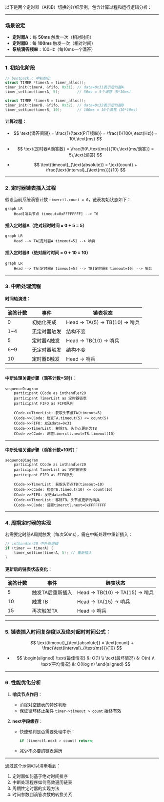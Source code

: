 以下是两个定时器（A和B）切换的详细示例，包含计算过程和运行逻辑分析：

---

### **场景设定**
- **定时器A**：每 **50ms** 触发一次（相对时间）
- **定时器B**：每 **100ms** 触发一次（相对时间）
- **系统滴答频率**：100Hz（每10ms一个滴答）

---

### **1. 初始化阶段**
```c
// bootpack.c 中初始化
struct TIMER *timerA = timer_alloc();
timer_init(timerA, &fifo, 0x31); // data=0x31表示定时器A
timer_settime(timerA, 5);        // 50ms = 5个滴答（5*10ms）

struct TIMER *timerB = timer_alloc();
timer_init(timerB, &fifo, 0x32); // data=0x32表示定时器B
timer_settime(timerB, 10);       // 100ms = 10个滴答（10*10ms）
```

#### **计算过程**：
- $$
  \text{滴答间隔} = \frac{1}{\text{PIT频率}} = \frac{1}{100\,\text{Hz}} = 10\,\text{ms}
  $$

- $$
  \text{定时器A滴答数} = \frac{50\,\text{ms}}{10\,\text{ms/滴答}} = 5\,\text{滴答}
  $$

- $$
  \text{timeout}_{\text{absolute}} = \text{count} + \frac{\text{interval}_{\text{ms}}}{10}
  $$

---

### **2. 定时器链表插入过程**
假设当前系统滴答计数 `timerctl.count = 0`，链表初始状态如下：
```mermaid
graph LR
    Head[哨兵节点 timeout=0xFFFFFFFF] --> T0
```

#### **插入定时器A**（绝对超时时间 = 0 + 5 = 5）
```mermaid
graph LR
    Head --> TA[定时器A timeout=5] --> 哨兵
```

#### **插入定时器B**（绝对超时时间 = 0 + 10 = 10）
```mermaid
graph LR
    Head --> TA[定时器A timeout=5] --> TB[定时器B timeout=10] --> 哨兵
```

---

### **3. 中断处理流程**
#### **时间轴演进**：
| 滴答计数 | 事件         | 链表状态                        |
| -------- | ------------ | ------------------------------- |
| 0        | 初始化完成   | Head -> TA(5) -> TB(10) -> 哨兵 |
| 1~4      | 无定时器触发 | 结构不变                        |
| 5        | 定时器A触发  | Head -> TB(10) -> 哨兵          |
| 6~9      | 无定时器触发 | 结构不变                        |
| 10       | 定时器B触发  | Head -> 哨兵                    |

---

#### **中断处理关键步骤（滴答计数=5时）**：
```mermaid
sequenceDiagram
    participant CCode as inthandler20
    participant TimerList as 定时器链表
    participant FIFO as FIFO队列

    CCode->>TimerList: 获取头节点TA(timeout=5)
    CCode->>CCode: 检查TA.timeout(5) <= count(5)
    CCode->>FIFO: 发送data=0x31
    CCode->>TimerList: 移除TA，头节点更新为TB
    CCode->>CCode: 设置timerctl.next=TB.timeout(10)
```

---

#### **中断处理关键步骤（滴答计数=10时）**：
```mermaid
sequenceDiagram
    participant CCode as inthandler20
    participant TimerList as 定时器链表
    participant FIFO as FIFO队列

    CCode->>TimerList: 获取头节点TB(timeout=10)
    CCode->>CCode: 检查TB.timeout(10) <= count(10)
    CCode->>FIFO: 发送data=0x32
    CCode->>TimerList: 移除TB，头节点更新为哨兵
    CCode->>CCode: 设置timerctl.next=0xFFFFFFFF
```

---

### **4. 周期定时器的实现**
若需要定时器A周期触发（每次50ms），需在中断处理中重新插入：
```c
// inthandler20 中补充逻辑
if (timer == timerA) {
    timer_settime(timerA, 5); // 重新插入
}
```

#### **更新后的链表状态变化**：
| 滴答计数 | 事件             | 链表状态                         |
| -------- | ---------------- | -------------------------------- |
| 5        | 触发TA后重新插入 | Head -> TB(10) -> TA(15) -> 哨兵 |
| 10       | 触发TB           | Head -> TA(15) -> 哨兵           |
| 15       | 再次触发TA       | Head -> 哨兵                     |

---

### **5. 链表插入时间复杂度**以及绝对超时时间公式：

$$
\text{timeout}_{\text{absolute}} = \text{count} + \frac{\text{interval}_{\text{ms}}}{10}
$$

- $$
  \begin{aligned}
  \text{最佳情况} &: O(1) \\
  \text{最坏情况} &: O(n) \\
  \text{平均情况} &: O(\log n)
  \end{aligned}
  $$

---

### **6. 性能优化分析**
1. **哨兵节点作用**：
   - 消除对空链表的特殊判断
   - 保证循环终止条件 `timer->timeout > count` 始终有效

2. **next字段缓存**：
   - 快速预判是否需要处理中断：
   
     ```c
     if (timerctl.next > count) return;
     ```
   
   - 减少不必要的链表遍历

---

通过这个示例可以清晰看到：
1. 定时器如何基于绝对时间排序
2. 中断处理程序如何高效遍历链表
3. 周期性定时器的实现方法
4. 时间参数到滴答次数的转换关系